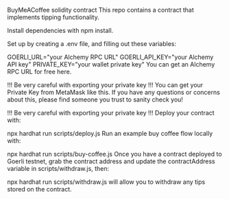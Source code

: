 BuyMeACoffee solidity contract
This repo contains a contract that implements tipping functionality.

Install dependencies with npm install.

Set up by creating a .env file, and filling out these variables:

GOERLI_URL="your Alchemy RPC URL"
GOERLI_API_KEY="your Alchemy API key"
PRIVATE_KEY="your wallet private key"
You can get an Alchemy RPC URL for free here.

!!! Be very careful with exporting your private key !!!
You can get your Private Key from MetaMask like this. If you have any questions or concerns about this, please find someone you trust to sanity check you!

!!! Be very careful with exporting your private key !!!
Deploy your contract with:

npx hardhat run scripts/deploy.js
Run an example buy coffee flow locally with:

npx hardhat run scripts/buy-coffee.js
Once you have a contract deployed to Goerli testnet, grab the contract address and update the contractAddress variable in scripts/withdraw.js, then:

npx hardhat run scripts/withdraw.js
will allow you to withdraw any tips stored on the contract.
